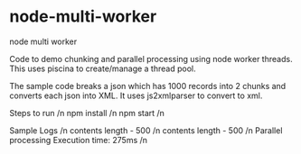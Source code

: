 # node-multi-worker
node multi worker 

Code to demo chunking and parallel processing using node worker threads. This uses piscina to create/manage a thread pool.

The sample code breaks a json which has 1000 records into 2 chunks and converts each json into XML. It uses js2xmlparser to convert to xml.

Steps to run /n
npm install /n
npm start /n

Sample Logs /n
contents length - 500 /n
contents length - 500 /n
Parallel processing Execution time: 275ms /n
